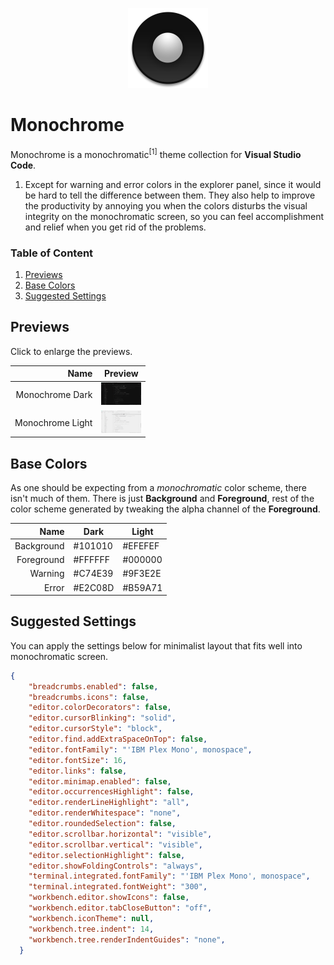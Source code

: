 <p align="center">
  <img src="./logo.png" width="128"/>
</p>


# Monochrome

Monochrome is a monochromatic<sup>[1]</sup> theme collection for __Visual Studio Code__.

1. Except for warning and error colors in the explorer panel, since it would be hard to tell the difference between them. They also help to improve the productivity by annoying you when the colors disturbs the visual integrity on the monochromatic screen, so you can feel accomplishment and relief when you get rid of the problems.


### Table of Content

1. [Previews](#previews)
2. [Base Colors](#base-colors)
3. [Suggested Settings](#suggested-settings)


## Previews

Click to enlarge the previews.

| Name             | Preview                                                                                   |
|-----------------:|-------------------------------------------------------------------------------------------|
| Monochrome Dark  | [<img src="./previews/monochrome-dark.png" width="64">](./previews/monochrome-dark.png)   |
| Monochrome Light | [<img src="./previews/monochrome-light.png" width="64">](./previews/monochrome-light.png) |


## Base Colors

As one should be expecting from a _monochromatic_ color scheme, there isn't much of them. There is just __Background__ and __Foreground__, rest of the color scheme generated by tweaking the alpha channel of the __Foreground__.

| Name       | Dark    | Light   |
|-----------:|---------|---------|
| Background | #101010 | #EFEFEF |
| Foreground | #FFFFFF | #000000 |
| Warning    | #C74E39 | #9F3E2E |
| Error      | #E2C08D | #B59A71 |


## Suggested Settings

You can apply the settings below for minimalist layout that fits well into monochromatic screen.

```json
{
    "breadcrumbs.enabled": false,
    "breadcrumbs.icons": false,
    "editor.colorDecorators": false,
    "editor.cursorBlinking": "solid",
    "editor.cursorStyle": "block",
    "editor.find.addExtraSpaceOnTop": false,
    "editor.fontFamily": "'IBM Plex Mono', monospace",
    "editor.fontSize": 16,
    "editor.links": false,
    "editor.minimap.enabled": false,
    "editor.occurrencesHighlight": false,
    "editor.renderLineHighlight": "all",
    "editor.renderWhitespace": "none",
    "editor.roundedSelection": false,
    "editor.scrollbar.horizontal": "visible",
    "editor.scrollbar.vertical": "visible",
    "editor.selectionHighlight": false,
    "editor.showFoldingControls": "always",
    "terminal.integrated.fontFamily": "'IBM Plex Mono', monospace",
    "terminal.integrated.fontWeight": "300",
    "workbench.editor.showIcons": false,
    "workbench.editor.tabCloseButton": "off",
    "workbench.iconTheme": null,
    "workbench.tree.indent": 14,
    "workbench.tree.renderIndentGuides": "none",
  }
```
